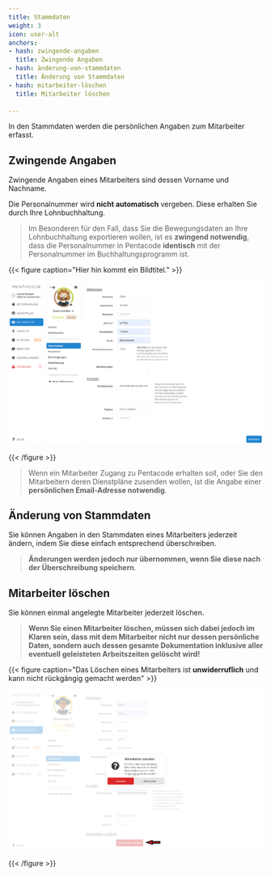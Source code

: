 ```yaml
---
title: Stammdaten
weight: 3
icon: user-alt
anchors:
- hash: zwingende-angaben
  title: Zwingende Angaben
- hash: änderung-von-stammdaten
  title: Änderung von Stammdaten
- hash: mitarbeiter-löschen
  title: Mitarbeiter löschen

---
```

In den Stammdaten werden die persönlichen Angaben zum Mitarbeiter erfasst.

## Zwingende Angaben

Zwingende Angaben eines Mitarbeiters sind dessen Vorname und Nachname.

Die Personalnummer wird **nicht automatisch** vergeben. Diese erhalten Sie durch Ihre Lohnbuchhaltung. 

> Im Besonderen für den Fall, dass Sie die Bewegungsdaten an Ihre Lohnbuchhaltung exportieren wollen, ist es **zwingend notwendig**, dass die Personalnummer in Pentacode **identisch** mit der Personalnummer im Buchhaltungsprogramm ist.

{{< figure caption="Hier hin kommt ein Bildtitel." >}}

![](/uploads/stammdaten.png)

{{< /figure >}}

> Wenn ein Mitarbeiter Zugang zu Pentacode erhalten soll, oder Sie den Mitarbeitern deren Dienstpläne zusenden wollen, ist die Angabe einer **persönlichen Email-Adresse notwendig**.

## Änderung von Stammdaten

Sie können Angaben in den Stammdaten eines Mitarbeiters jederzeit ändern, indem Sie diese einfach entsprechend überschreiben.

> **Änderungen werden jedoch nur übernommen, wenn Sie diese nach der Überschreibung speichern**.

## Mitarbeiter löschen

Sie können einmal angelegte Mitarbeiter jederzeit löschen. 

> **Wenn Sie einen Mitarbeiter löschen, müssen sich dabei jedoch im Klaren sein, dass mit dem Mitarbeiter nicht nur dessen persönliche Daten, sondern auch dessen gesamte Dokumentation inklusive aller eventuell geleisteten Arbeitszeiten gelöscht wird!**

{{< figure caption="Das Löschen eines Mitarbeiters ist **unwiderruflich** und kann nicht rückgängig gemacht werden" >}}

![](/uploads/ma-loschen.png)

{{< /figure >}}